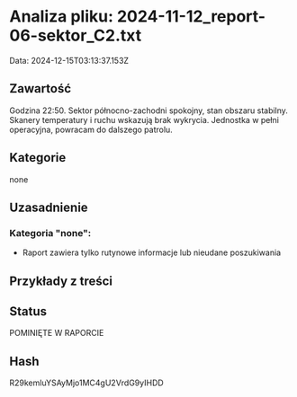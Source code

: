 # Analiza pliku: 2024-11-12_report-06-sektor_C2.txt
Data: 2024-12-15T03:13:37.153Z

## Zawartość
Godzina 22:50. Sektor północno-zachodni spokojny, stan obszaru stabilny. Skanery temperatury i ruchu wskazują brak wykrycia. Jednostka w pełni operacyjna, powracam do dalszego patrolu.

## Kategorie
none

## Uzasadnienie


### Kategoria "none":
- Raport zawiera tylko rutynowe informacje lub nieudane poszukiwania


## Przykłady z treści




## Status
POMINIĘTE W RAPORCIE

## Hash
R29kemluYSAyMjo1MC4gU2VrdG9yIHDD
